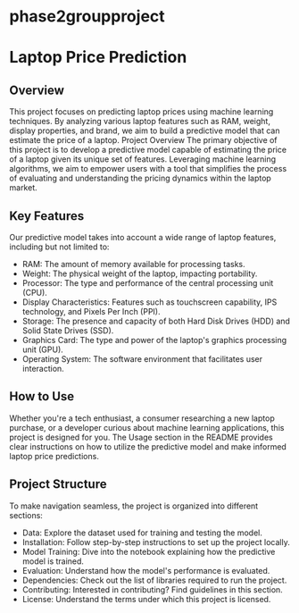 # phase2groupproject
# Laptop Price Prediction
## Overview
This project focuses on predicting laptop prices using machine learning techniques. By analyzing various laptop features such as RAM, weight, display properties, and brand, we aim to build a predictive model that can estimate the price of a laptop.
Project Overview
The primary objective of this project is to develop a predictive model capable of estimating the price of a laptop given its unique set of features. Leveraging machine learning algorithms, we aim to empower users with a tool that simplifies the process of evaluating and understanding the pricing dynamics within the laptop market.

## Key Features
Our predictive model takes into account a wide range of laptop features, including but not limited to:

* RAM: The amount of memory available for processing tasks.
* Weight: The physical weight of the laptop, impacting portability.
* Processor: The type and performance of the central processing unit (CPU).
* Display Characteristics: Features such as touchscreen capability, IPS technology, and Pixels Per Inch (PPI).
* Storage: The presence and capacity of both Hard Disk Drives (HDD) and Solid State Drives (SSD).
* Graphics Card: The type and power of the laptop's graphics processing unit (GPU).
* Operating System: The software environment that facilitates user interaction.
## How to Use
Whether you're a tech enthusiast, a consumer researching a new laptop purchase, or a developer curious about machine learning applications, this project is designed for you. The Usage section in the README provides clear instructions on how to utilize the predictive model and make informed laptop price predictions.

## Project Structure
To make navigation seamless, the project is organized into different sections:

* Data: Explore the dataset used for training and testing the model.
* Installation: Follow step-by-step instructions to set up the project locally.
* Model Training: Dive into the notebook explaining how the predictive model is trained.
* Evaluation: Understand how the model's performance is evaluated.
* Dependencies: Check out the list of libraries required to run the project.
* Contributing: Interested in contributing? Find guidelines in this section.
* License: Understand the terms under which this project is licensed.
